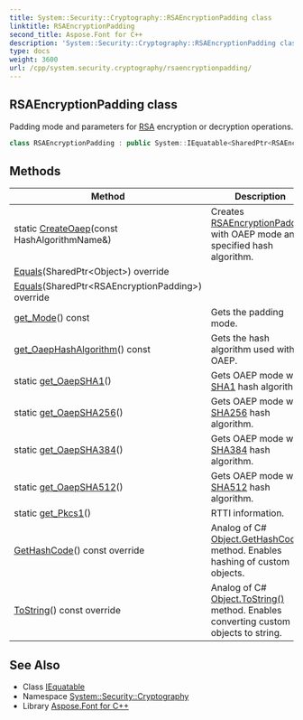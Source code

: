 ```yaml
---
title: System::Security::Cryptography::RSAEncryptionPadding class
linktitle: RSAEncryptionPadding
second_title: Aspose.Font for C++
description: 'System::Security::Cryptography::RSAEncryptionPadding class. Padding mode and parameters for RSA encryption or decryption operations in C++.'
type: docs
weight: 3600
url: /cpp/system.security.cryptography/rsaencryptionpadding/
---
```

## RSAEncryptionPadding class


Padding mode and parameters for [RSA](../rsa/) encryption or decryption operations.

```cpp
class RSAEncryptionPadding : public System::IEquatable<SharedPtr<RSAEncryptionPadding>>
```

## Methods

| Method | Description |
| --- | --- |
| static [CreateOaep](./createoaep/)(const HashAlgorithmName\&) | Creates [RSAEncryptionPadding](./) with OAEP mode and specified hash algorithm. |
| [Equals](./equals/)(SharedPtr\<Object\>) override |  |
| [Equals](./equals/)(SharedPtr\<RSAEncryptionPadding\>) override |  |
| [get_Mode](./get_mode/)() const | Gets the padding mode. |
| [get_OaepHashAlgorithm](./get_oaephashalgorithm/)() const | Gets the hash algorithm used with OAEP. |
| static [get_OaepSHA1](./get_oaepsha1/)() | Gets OAEP mode with [SHA1](../sha1/) hash algorithm. |
| static [get_OaepSHA256](./get_oaepsha256/)() | Gets OAEP mode with [SHA256](../sha256/) hash algorithm. |
| static [get_OaepSHA384](./get_oaepsha384/)() | Gets OAEP mode with [SHA384](../sha384/) hash algorithm. |
| static [get_OaepSHA512](./get_oaepsha512/)() | Gets OAEP mode with [SHA512](../sha512/) hash algorithm. |
| static [get_Pkcs1](./get_pkcs1/)() | RTTI information. |
| [GetHashCode](./gethashcode/)() const override | Analog of C# [Object.GetHashCode()](../../system/object/gethashcode/) method. Enables hashing of custom objects. |
| [ToString](./tostring/)() const override | Analog of C# [Object.ToString()](../../system/object/tostring/) method. Enables converting custom objects to string. |
## See Also

* Class [IEquatable](../../system/iequatable/)
* Namespace [System::Security::Cryptography](../)
* Library [Aspose.Font for C++](../../)
